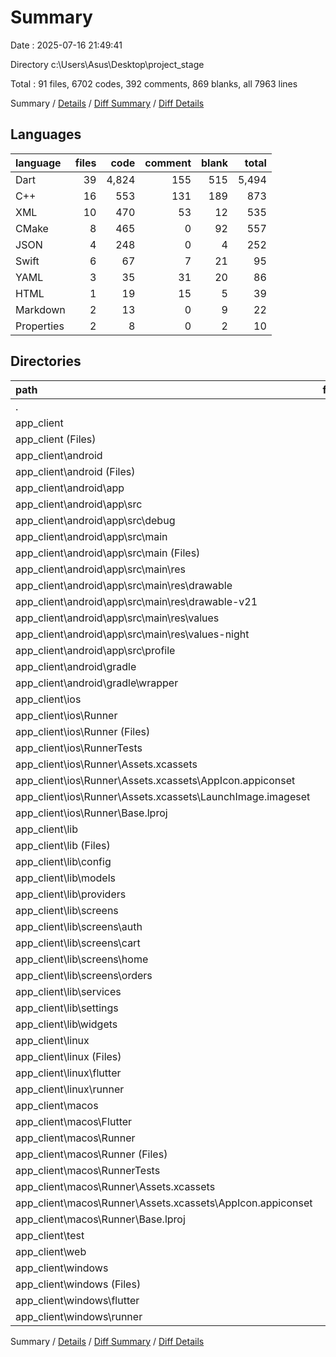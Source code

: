 # Summary

Date : 2025-07-16 21:49:41

Directory c:\\Users\\Asus\\Desktop\\project_stage

Total : 91 files,  6702 codes, 392 comments, 869 blanks, all 7963 lines

Summary / [Details](details.md) / [Diff Summary](diff.md) / [Diff Details](diff-details.md)

## Languages
| language | files | code | comment | blank | total |
| :--- | ---: | ---: | ---: | ---: | ---: |
| Dart | 39 | 4,824 | 155 | 515 | 5,494 |
| C++ | 16 | 553 | 131 | 189 | 873 |
| XML | 10 | 470 | 53 | 12 | 535 |
| CMake | 8 | 465 | 0 | 92 | 557 |
| JSON | 4 | 248 | 0 | 4 | 252 |
| Swift | 6 | 67 | 7 | 21 | 95 |
| YAML | 3 | 35 | 31 | 20 | 86 |
| HTML | 1 | 19 | 15 | 5 | 39 |
| Markdown | 2 | 13 | 0 | 9 | 22 |
| Properties | 2 | 8 | 0 | 2 | 10 |

## Directories
| path | files | code | comment | blank | total |
| :--- | ---: | ---: | ---: | ---: | ---: |
| . | 91 | 6,702 | 392 | 869 | 7,963 |
| app_client | 91 | 6,702 | 392 | 869 | 7,963 |
| app_client (Files) | 4 | 45 | 31 | 27 | 103 |
| app_client\\android | 9 | 74 | 51 | 11 | 136 |
| app_client\\android (Files) | 1 | 3 | 0 | 1 | 4 |
| app_client\\android\\app | 7 | 66 | 51 | 9 | 126 |
| app_client\\android\\app\\src | 7 | 66 | 51 | 9 | 126 |
| app_client\\android\\app\\src\\debug | 1 | 3 | 4 | 1 | 8 |
| app_client\\android\\app\\src\\main | 5 | 60 | 43 | 7 | 110 |
| app_client\\android\\app\\src\\main (Files) | 1 | 34 | 11 | 1 | 46 |
| app_client\\android\\app\\src\\main\\res | 4 | 26 | 32 | 6 | 64 |
| app_client\\android\\app\\src\\main\\res\\drawable | 1 | 4 | 7 | 2 | 13 |
| app_client\\android\\app\\src\\main\\res\\drawable-v21 | 1 | 4 | 7 | 2 | 13 |
| app_client\\android\\app\\src\\main\\res\\values | 1 | 9 | 9 | 1 | 19 |
| app_client\\android\\app\\src\\main\\res\\values-night | 1 | 9 | 9 | 1 | 19 |
| app_client\\android\\app\\src\\profile | 1 | 3 | 4 | 1 | 8 |
| app_client\\android\\gradle | 1 | 5 | 0 | 1 | 6 |
| app_client\\android\\gradle\\wrapper | 1 | 5 | 0 | 1 | 6 |
| app_client\\ios | 8 | 229 | 4 | 13 | 246 |
| app_client\\ios\\Runner | 7 | 222 | 2 | 9 | 233 |
| app_client\\ios\\Runner (Files) | 2 | 13 | 0 | 3 | 16 |
| app_client\\ios\\RunnerTests | 1 | 7 | 2 | 4 | 13 |
| app_client\\ios\\Runner\\Assets.xcassets | 3 | 148 | 0 | 4 | 152 |
| app_client\\ios\\Runner\\Assets.xcassets\\AppIcon.appiconset | 1 | 122 | 0 | 1 | 123 |
| app_client\\ios\\Runner\\Assets.xcassets\\LaunchImage.imageset | 2 | 26 | 0 | 3 | 29 |
| app_client\\ios\\Runner\\Base.lproj | 2 | 61 | 2 | 2 | 65 |
| app_client\\lib | 38 | 4,810 | 145 | 508 | 5,463 |
| app_client\\lib (Files) | 1 | 53 | 1 | 7 | 61 |
| app_client\\lib\\config | 2 | 37 | 2 | 6 | 45 |
| app_client\\lib\\models | 7 | 1,240 | 44 | 134 | 1,418 |
| app_client\\lib\\providers | 4 | 483 | 26 | 84 | 593 |
| app_client\\lib\\screens | 11 | 1,644 | 16 | 101 | 1,761 |
| app_client\\lib\\screens\\auth | 3 | 756 | 8 | 43 | 807 |
| app_client\\lib\\screens\\cart | 2 | 358 | 0 | 15 | 373 |
| app_client\\lib\\screens\\home | 3 | 530 | 8 | 37 | 575 |
| app_client\\lib\\screens\\orders | 3 | 0 | 0 | 6 | 6 |
| app_client\\lib\\services | 6 | 779 | 42 | 125 | 946 |
| app_client\\lib\\settings | 2 | 0 | 0 | 4 | 4 |
| app_client\\lib\\widgets | 5 | 574 | 14 | 47 | 635 |
| app_client\\linux | 9 | 330 | 37 | 92 | 459 |
| app_client\\linux (Files) | 1 | 104 | 0 | 25 | 129 |
| app_client\\linux\\flutter | 4 | 110 | 9 | 27 | 146 |
| app_client\\linux\\runner | 4 | 116 | 28 | 40 | 184 |
| app_client\\macos | 6 | 459 | 5 | 17 | 481 |
| app_client\\macos\\Flutter | 1 | 18 | 3 | 4 | 25 |
| app_client\\macos\\Runner | 4 | 434 | 0 | 9 | 443 |
| app_client\\macos\\Runner (Files) | 2 | 23 | 0 | 7 | 30 |
| app_client\\macos\\RunnerTests | 1 | 7 | 2 | 4 | 13 |
| app_client\\macos\\Runner\\Assets.xcassets | 1 | 68 | 0 | 1 | 69 |
| app_client\\macos\\Runner\\Assets.xcassets\\AppIcon.appiconset | 1 | 68 | 0 | 1 | 69 |
| app_client\\macos\\Runner\\Base.lproj | 1 | 343 | 0 | 1 | 344 |
| app_client\\test | 1 | 14 | 10 | 7 | 31 |
| app_client\\web | 2 | 54 | 15 | 6 | 75 |
| app_client\\windows | 14 | 687 | 94 | 188 | 969 |
| app_client\\windows (Files) | 1 | 89 | 0 | 20 | 109 |
| app_client\\windows\\flutter | 4 | 136 | 9 | 29 | 174 |
| app_client\\windows\\runner | 9 | 462 | 85 | 139 | 686 |

Summary / [Details](details.md) / [Diff Summary](diff.md) / [Diff Details](diff-details.md)